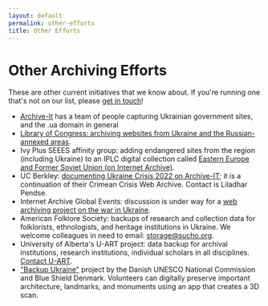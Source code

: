 ```yaml
---
layout: default
permalink: other-efforts
title: Other Efforts
---
```


# Other Archiving Efforts

These are other current initiatives that we know about. If you're running one that's not on our list, please [get in touch](contact)!

- [Archive-It](https://archive-it.org/) has a team of people capturing Ukrainian government sites, and the .ua domain in general
- [Library of Congress: archiving websites from Ukraine and the Russian-annexed areas](https://www.loc.gov/web-archives/?fa=language:russian%7Clocation:ukraine). 
- Ivy Plus SEEES affinity group: adding endangered sites from the region (including Ukraine) to an IPLC digital collection called [Eastern Europe and Former Soviet Union (on Internet Archive)](https://archive-it.org/collections/11360).
- UC Berkley: [documenting Ukraine Crisis 2022 on Archive-IT](https://archive-it.org/collections/18809); it is a continuation of their Crimean Crisis Web Archive. Contact is Liladhar Pendse. 
- Internet Archive Global Events: discussion is under way for a [web archiving project on the war in Ukraine](https://archive-it.org/home/IAGlobalEvents).
- American Folklore Society: backups of research and collection data for folklorists, ethnologists, and heritage institutions in Ukraine. We welcome colleagues in need to email: storage@sucho.org.
- University of Alberta's U-ART project: data backup for archival institutions, research institutions, individual scholars in all disciplines. [Contact U-ART](https://docs.google.com/forms/d/e/1FAIpQLSfPMKZkTizOJsa4mj1HSmsB7fb07SbnHjjylYOmfENtluPBeg/viewform?usp=send_form).
- ["Backup Ukraine"](https://poly.cam/ukraine) project by the Danish UNESCO National Commission and Blue Shield Denmark. Volunteers can digitally preserve important architecture, landmarks, and monuments using an app that creates a 3D scan.
